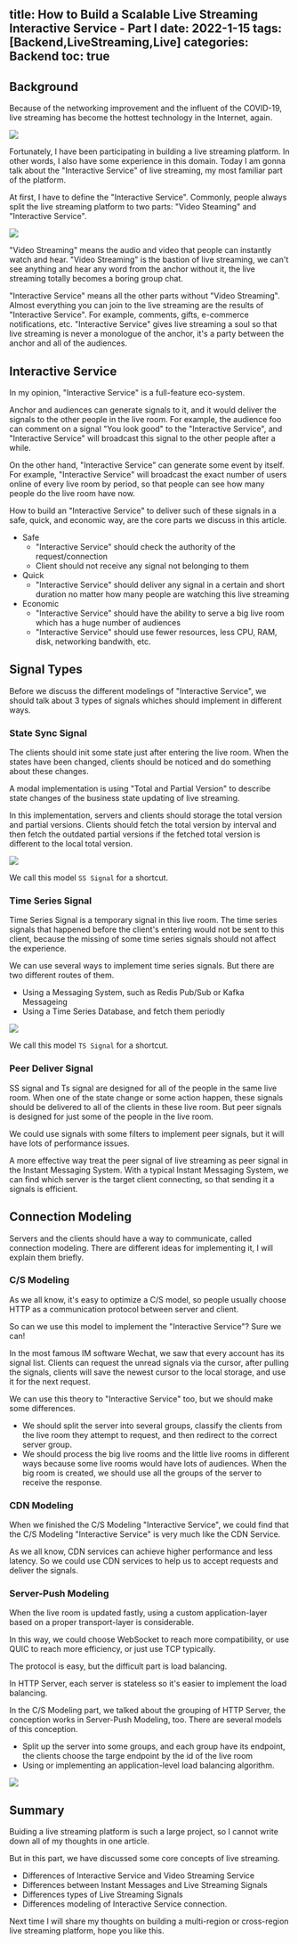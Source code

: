 title: How to Build a Scalable Live Streaming Interactive Service - Part I
date: 2022-1-15
tags: [Backend,LiveStreaming,Live]
categories: Backend
toc: true
---

## Background

Because of the networking improvement and the influent of the COVID-19, live streaming has become the hottest technology in the Internet, again.

![](/uploads/persister-how-to-build-a-scalable-live-streaming-interactive-service--e6c9d24ely1h0obi03jucj20yv0u0dkg.jpg)

Fortunately, I have been participating in building a live streaming platform. In other words, I also have some experience in this domain. Today I am gonna talk about the "Interactive Service" of live streaming, my most familiar part of the platform.

At first, I have to define the "Interactive Service". Commonly, people always split the live streaming platform to two parts: "Video Steaming" and "Interactive Service".

![](/uploads/persister-how-to-build-a-scalable-live-streaming-interactive-service--e6c9d24ely1h0oblby6l5j20z60u0tbv.jpg)

"Video Streaming" means the audio and video that people can instantly watch and hear. "Video Streaming" is the bastion of live streaming, we can't see anything and hear any word from the anchor without it, the live streaming totally becomes a boring group chat.

"Interactive Service" means all the other parts without "Video Streaming". Almost everything you can join to the live streaming are the results of "Interactive Service". For example, comments, gifts, e-commerce notifications, etc. "Interactive Service" gives live streaming a soul so that live streaming is never a monologue of the anchor, it's a party between the anchor and all of the audiences.

## Interactive Service

In my opinion, "Interactive Service" is a full-feature eco-system.

Anchor and audiences can generate signals to it, and it would deliver the signals to the other people in the live room. For example, the audience foo can comment on a signal "You look good" to the "Interactive Service", and "Interactive Service" will broadcast this signal to the other people after a while.

On the other hand, "Interactive Service" can generate some event by itself. For example, "Interactive Service" will broadcast the exact number of users online of every live room by period, so that people can see how many people do the live room have now.

How to build an "Interactive Service" to deliver such of these signals in a safe, quick, and economic way, are the core parts we discuss in this article.

- Safe
  - "Interactive Service" should check the authority of the request/connection
  - Client should not receive any signal not belonging to them
- Quick
  - "Interactive Service" should deliver any signal in a certain and short duration no matter how many people are watching this live streaming
- Economic
  - "Interactive Service" should have the ability to serve a big live room which has a huge number of audiences
  - "Interactive Service" should use fewer resources, less CPU, RAM, disk, networking bandwith, etc.

## Signal Types

Before we discuss the different modelings of "Interactive Service", we should talk about 3 types of signals whiches should implement in different ways.

### State Sync Signal

The clients should init some state just after entering the live room. When the states have been changed, clients should be noticed and do something about these changes.

A modal implementation is using "Total and Partial Version" to describe state changes of the business state updating of live streaming.

In this implementation, servers and clients should storage the total version and partial versions. Clients should fetch the total version by interval and then fetch the outdated partial versions if the fetched total version is different to the local total version.

![](/uploads/persister-how-to-build-a-scalable-live-streaming-interactive-service--e6c9d24ely1h0oc8bkeruj21d90u078y.jpg)

We call this model `SS Signal` for a shortcut.

### Time Series Signal

Time Series Signal is a temporary signal in this live room. The time series signals that happened before the client's entering would not be sent to this client, because the missing of some time series signals should not affect the experience.

We can use several ways to implement time series signals. But there are two different routes of them.
- Using a Messaging System, such as Redis Pub/Sub or Kafka Messageing
- Using a Time Series Database, and fetch them periodly

![](/uploads/persister-how-to-build-a-scalable-live-streaming-interactive-service--e6c9d24ely1h0oc8tju01j219g0u0djh.jpg)

We call this model `TS Signal` for a shortcut.

### Peer Deliver Signal

SS signal and Ts signal are designed for all of the people in the same live room. When one of the state change or some action happen, these signals should be delivered to all of the clients in these live room. But peer signals is designed for just some of the people in the live room.

We could use signals with some filters to implement peer signals, but it will have lots of performance issues.

A more effective way treat the peer signal of live streaming as peer signal in the Instant Messaging System. With a typical Instant Messaging System, we can find which server is the target client connecting, so that sending it a signals is efficient.

## Connection Modeling

Servers and the clients should have a way to communicate, called connection modeling. There are different ideas for implementing it, I will explain them briefly.

### C/S Modeling

As we all know, it's easy to optimize a C/S model, so people usually choose HTTP as a communication protocol between server and client.

So can we use this model to implement the "Interactive Service"? Sure we can!

In the most famous IM software Wechat, we saw that every account has its signal list. Clients can request the unread signals via the cursor, after pulling the signals, clients will save the newest cursor to the local storage, and use it for the next request.

We can use this theory to "Interactive Service" too, but we should make some differences.

- We should split the server into several groups, classify the clients from the live room they attempt to request, and then redirect to the correct server group.
- We should process the big live rooms and the little live rooms in different ways because some live rooms would have lots of audiences. When the big room is created, we should use all the groups of the server to receive the response.

### CDN Modeling

When we finished the C/S Modeling "Interactive Service", we could find that the C/S Modeling "Interactive Service" is very much like the CDN Service.

As we all know, CDN services can achieve higher performance and less latency. So we could use CDN services to help us to accept requests and deliver the signals.

### Server-Push Modeling

When the live room is updated fastly, using a custom application-layer based on a proper transport-layer is considerable.

In this way, we could choose WebSocket to reach more compatibility, or use QUIC to reach more efficiency, or just use TCP typically.

The protocol is easy, but the difficult part is load balancing. 

In HTTP Server, each server is stateless so it's easier to implement the load balancing. 

In the C/S Modeling part, we talked about the grouping of HTTP Server, the conception works in Server-Push Modeling, too. There are several models of this conception.
- Split up the server into some groups, and each group have its endpoint, the clients choose the targe endpoint by the id of the live room
- Using or implementing an application-level load balancing algorithm.

![](/uploads/persister-how-to-build-a-scalable-live-streaming-interactive-service--e6c9d24ely1h0oc72dn9yj21fc0u0afn.jpg)

## Summary

Buiding a live streaming platform is such a large project, so I cannot write down all of my thoughts in one article.

But in this part, we have discussed some core concepts of live streaming.
- Differences of Interactive Service and Video Streaming Service
- Differences between Instant Messages and Live Streaming Signals
- Differences types of Live Streaming Signals
- Differences modeling of Interactive Service connection.

Next time I will share my thoughts on building a multi-region or cross-region live streaming platform, hope you like this.
